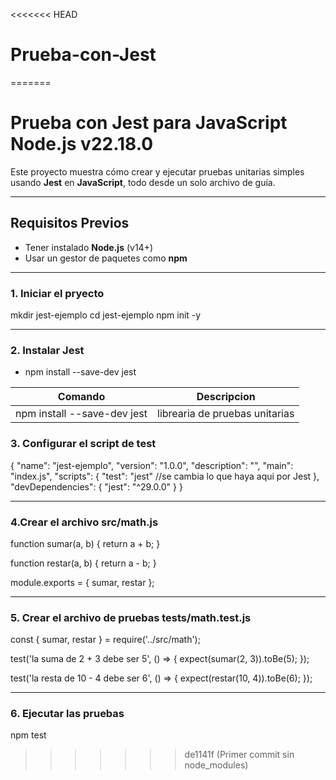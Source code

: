 <<<<<<< HEAD
# Prueba-con-Jest
=======
# Prueba con Jest para JavaScript Node.js v22.18.0
Este proyecto muestra cómo crear y ejecutar pruebas unitarias simples usando **Jest** en **JavaScript**, todo desde un solo archivo de guía.

---
## Requisitos Previos
- Tener instalado **Node.js** (v14+)
- Usar un gestor de paquetes como **npm**

---

### 1. Iniciar el pryecto
mkdir jest-ejemplo
cd jest-ejemplo
npm init -y

---

### 2. Instalar Jest
- npm install --save-dev jest

|Comando                     |Descripcion                   |
|----------------------------|------------------------------|
|npm install --save-dev jest |librearia de pruebas unitarias|

### 3. Configurar el script de test

{
  "name": "jest-ejemplo",
  "version": "1.0.0",
  "description": "",
  "main": "index.js",
  "scripts": {
    "test": "jest" //se cambia lo que haya aqui por Jest
  },
  "devDependencies": {
    "jest": "^29.0.0"
  }
}

----

### 4.Crear el archivo src/math.js
function sumar(a, b) {
  return a + b;
}

function restar(a, b) {
  return a - b;
}

module.exports = { sumar, restar };

----

### 5. Crear el archivo de pruebas tests/math.test.js
const { sumar, restar } = require('../src/math');

test('la suma de 2 + 3 debe ser 5', () => {
  expect(sumar(2, 3)).toBe(5);
});

test('la resta de 10 - 4 debe ser 6', () => {
  expect(restar(10, 4)).toBe(6);
});

----

### 6. Ejecutar las pruebas

npm test

>>>>>>> de1141f (Primer commit sin node_modules)
